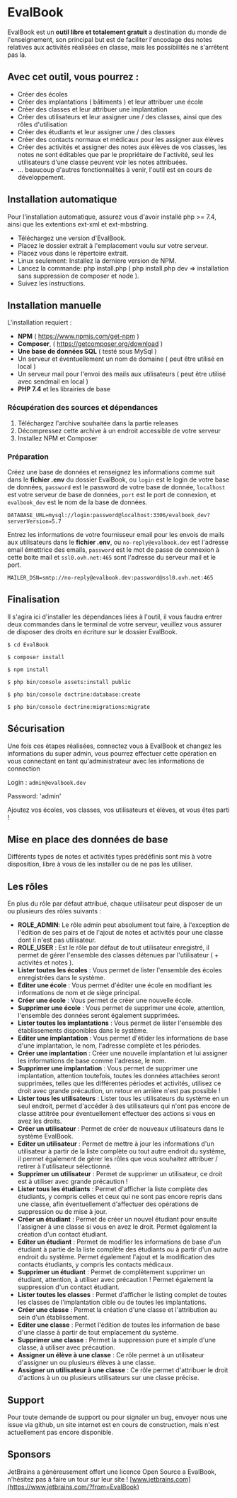 # EvalBook

EvalBook est un **outil libre et totalement gratuit** a destination du monde de l'enseignement, son principal but est de faciliter l'encodage des notes
relatives aux activités réalisées en classe, mais les possibilités ne s'arrêtent pas la.

## Avec cet outil, vous pourrez :
* Créer des écoles
* Créer des implantations ( bâtiments ) et leur attribuer une école
* Créer des classes et leur attribuer une implantation
* Créer des utilisateurs et leur assigner une / des classes, ainsi que des rôles d'utilisation
* Créer des étudiants et leur assigner une / des classes
* Créer des contacts normaux et médicaux pour les assigner aux élèves
* Créer des activités et assigner des notes aux élèves de vos classes, les notes ne sont éditables que par le propriétaire de l'activité, seul les utilisateurs d'une classe peuvent voir les notes attribuées.
* ... beaucoup d'autres fonctionnalités à venir, l'outil est en cours de développement.

## Installation automatique
Pour l'installation automatique, assurez vous d'avoir installé php >= 7.4, ainsi que les extentions ext-xml et ext-mbstring.
* Téléchargez une version d'EvalBook.
* Placez le dossier extrait à l'emplacement voulu sur votre serveur.
* Placez vous dans le répertoire extrait.
* Linux seulement: Installez la derniere version de NPM.
* Lancez la commande: php install.php ( php install.php dev => installation sans suppression de composer et node ).
* Suivez les instructions.

## Installation manuelle
L'installation requiert :
* **NPM** ( https://www.npmjs.com/get-npm )
* **Composer**, ( https://getcomposer.org/download )
* **Une base de données SQL** ( testé sous MySql )
* Un serveur et éventuellement un nom de domaine ( peut être utilisé en local )
* Un serveur mail pour l'envoi des mails aux utilisateurs ( peut être utilisé avec sendmail en local )
* **PHP 7.4** et les librairies de base

### Récupération des sources et dépendances
1) Téléchargez l'archive souhaitée dans la partie releases
2) Décompressez cette archive à un endroit accessible de votre serveur
3) Installez NPM et Composer

### Préparation 
Créez une base de données et renseignez les informations comme suit dans le **fichier .env** du dossier EvalBook, ou `login` 
est le login de votre base de données, `password` est le password de votre base de donnée, `localhost` est votre serveur de base de données,
`port` est le port de connexion, et `evalbook_dev` est le nom de la base de données.

`DATABASE_URL=mysql://login:password@localhost:3306/evalbook_dev?serverVersion=5.7`

Entrez les informations de votre fournisseur email pour les envois de mails aux utilisateurs dans le **fichier .env**, ou `no-reply@evalbook.dev`
est l'adresse email émettrice des emails, `password` est le mot de passe de connexion à cette boite mail et `ssl0.ovh.net:465` sont l'adresse du serveur mail et le port.

`MAILER_DSN=smtp://no-reply@evalbook.dev:password@ssl0.ovh.net:465`

## Finalisation
Il s'agira ici d'installer les dépendances liées à l'outil, il vous faudra entrer deux commandes dans le terminal de votre serveur, veuillez
vous assurer de disposer des droits en écriture sur le dossier EvalBook.

`$ cd EvalBook`

`$ composer install`

`$ npm install`

`$ php bin/console assets:install public`

`$ php bin/console doctrine:database:create`

`$ php bin/console doctrine:migrations:migrate`



## Sécurisation
Une fois ces étapes réalisées, connectez vous à EvalBook et changez les informations du super admin, vous pourrez effectuer
cette opération en vous connectant en tant qu'administrateur avec les informations de connection

Login : `admin@evalbook.dev`

Password: 'admin'

Ajoutez vos écoles, vos classes, vos utilisateurs et élèves, et vous êtes parti !

## Mise en place des données de base
Différents types de notes et activités types prédéfinis sont mis à votre disposition, libre à vous de les installer ou de ne pas les utiliser.

## Les rôles
En plus du rôle par défaut attribué, chaque utilisateur peut disposer de un ou plusieurs des rôles suivants : 
* **ROLE_ADMIN**: Le rôle admin peut absolument tout faire, à l'exception de l'édition de ses pairs et de l'ajout de notes et activités pour une classe dont il n'est pas utilisateur.
* **ROLE_USER** : Est le rôle par défaut de tout utilisateur enregistré, il permet de gérer l'ensemble des classes détenues par l'utilisateur ( + activités et notes ).
* **Lister toutes les écoles** : Vous permet de lister l'ensemble des écoles enregistrées dans le système.
* **Editer une école** : Vous permet d'éditer une école en modifiant les informations de nom et de siège principal.
* **Créer une école** : Vous permet de créer une nouvelle école.
* **Supprimer une école** : Vous permet de supprimer une école, attention, l'ensemble des données seront également supprimées.
* **Lister toutes les implantations** : Vous permet de lister l'ensemble des établissements disponibles dans le système.
* **Editer une implantation** : Vous permet d'étider les informations de base d'une implantation, le nom, l'adresse complète et les périodes.
* **Créer une implantation** : Créer une nouvelle implantation et lui assigner les informations de base comme l'adresse, le nom.
* **Supprimer une implantation** : Vous permet de supprimer une implantation, attention toutefois, toutes les données attachées seront supprimées, telles que les différentes périodes et activités, utilisez ce droit avec grande précaution, un retour en arrière n'est pas possible !
* **Lister tous les utilisateurs** : Lister tous les utilisateurs du système en un seul endroit, permet d'accéder à des utilisateurs qui n'ont pas encore de classe attitrée pour éventuellement effectuer des actions si vous en avez les droits.
* **Créer un utilisateur** : Permet de créer de nouveaux utilisateurs dans le système EvalBook.
* **Editer un utilisateur** : Permet de mettre à jour les informations d'un utilisateur à partir de la liste complète ou tout autre endroit du système, il permet également de gérer les rôles que vous souhaitez attribuer / retirer à l'utilisateur sélectionné.
* **Supprimer un utilisateur** : Permet de supprimer un utilisateur, ce droit est à utiliser avec grande précaution !
* **Lister tous les étudiants** : Permet d'afficher la liste complète des étudiants, y compris celles et ceux qui ne sont pas encore repris dans une classe, afin éventuellement d'affectuer des opérations de suppression ou de mise à jour.
* **Créer un étudiant** : Permet de créer un nouvel étudiant pour ensuite l'assigner à une classe si vous en avez le droit. Permet également la création d'un contact étudiant.
* **Editer un étudiant** : Permet de modifier les informations de base d'un étudiant à partie de la liste complète des étudiants ou à partir d'un autre endroit du système. Permet également l'ajout et la modification des contacts étudiants, y compris les contacts médicaux.
* **Supprimer un étudiant** : Permet de complètement supprimer un étudiant, attention, à utiliser avec précaution ! Permet également la suppression d'un contact étudiant. 
* **Lister toutes les classes** : Permet d'afficher le listing complet de toutes les classes de l'implantation cible ou de toutes les implantations.
* **Créer une classe** : Permet la création d'une classe et l'attribution au sein d'un établissement.
* **Editer une classe** : Permet l'édition de toutes les information de base d'une classe à partir de tout emplacement du système.
* **Supprimer une classe** : Permet la suppression pure et simple d'une classe, à utiliser avec précaution.
* **Assigner un élève à une classe** : Ce rôle permet à un utilisateur d'assigner un ou plusieurs élèves à une classe.
* **Assigner un utilisateur à une classe** : Ce rôle permet d'attribuer le droit d'actions à un ou plusieurs utilisateurs sur une classe précise.

## Support
Pour toute demande de support ou pour signaler un bug, envoyer nous une issue via github, un site internet est en cours de construction, mais
n'est actuellement pas encore disponible.

## Sponsors 
JetBrains a généreusement offert une licence Open Source a EvalBook, n'hésitez pas à faire un tour sur leur site !
[www.jetbrains.com](https://www.jetbrains.com/?from=EvalBook)